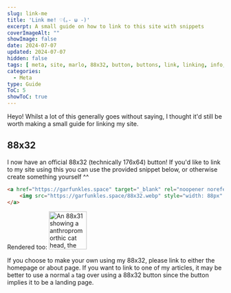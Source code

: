 ```yaml
---
slug: link-me
title: 'Link me! ♡(｡- ω -)'
excerpt: A small guide on how to link to this site with snippets
coverImageAlt: ""
showImage: false
date: 2024-07-07
updated: 2024-07-07
hidden: false
tags: [ meta, site, marlo, 88x32, button, buttons, link, linking, info, help, guide ]
categories:
  - Meta
type: Guide
ToC: 5
showToC: true
---
```


Heyo! Whilst a lot of this generally goes without saying, I thought it'd still be worth making a small guide for linking my site.

## 88x32

I now have an official 88x32 (technically 176x64) button!
If you'd like to link to my site using this you can use the provided snippet below, or otherwise create something yourself ^^

```html
<a href="https://garfunkles.space" target="_blank" rel="noopener noreferrer">
    <img src="https://garfunkles.space/88x32.webp" style="width: 88px" alt="An 88x31 showing a anthropromorthic cat head, the male love male pride flag, the femboy pride flag. It bears the text: garfunkles.space" title="© Name / Garfunkle">
</a>
```

Rendered too:
<a href="https://garfunkles.space" target="_blank" rel="noopener noreferrer">
    <img src="/88x32.webp" style="width: 88px" alt="An 88x31 showing a anthropromorthic cat head, the male love male pride flag, the femboy pride flag. It bears the text: garfunkles.space" title="© Name / Garfunkle">
</a>

If you choose to make your own using my 88x32, please link to either the homepage or about page.
If you want to link to one of my articles, it may be better to use a normal `a` tag over using a 88x32 button since the button implies it to be a landing page.
